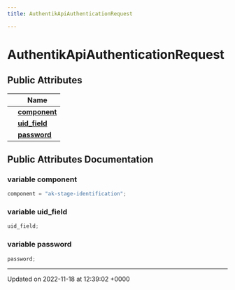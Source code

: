```yaml
---
title: AuthentikApiAuthenticationRequest

---
```


# AuthentikApiAuthenticationRequest





## Public Attributes

|                | Name           |
| -------------- | -------------- |
| | **[component](/SignallingSystem-doc/vb/Classes/classAuthentikApiAuthenticationRequest/#variable-component)**  |
| | **[uid_field](/SignallingSystem-doc/vb/Classes/classAuthentikApiAuthenticationRequest/#variable-uid-field)**  |
| | **[password](/SignallingSystem-doc/vb/Classes/classAuthentikApiAuthenticationRequest/#variable-password)**  |

## Public Attributes Documentation

### variable component

```csharp
component = "ak-stage-identification";
```


### variable uid_field

```csharp
uid_field;
```


### variable password

```csharp
password;
```


-------------------------------

Updated on 2022-11-18 at 12:39:02 +0000